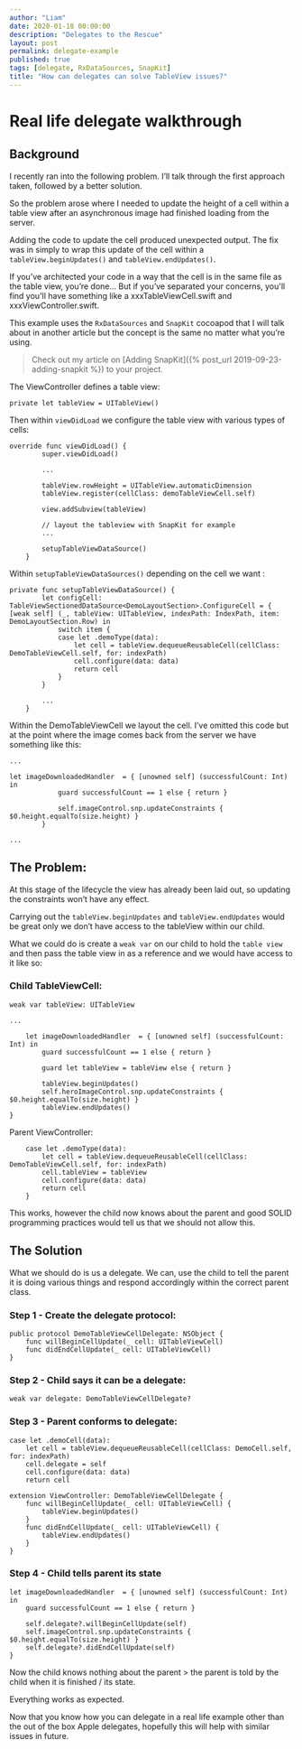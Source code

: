 ```yaml
---
author: "Liam"
date: 2020-01-18 00:00:00
description: "Delegates to the Rescue"
layout: post
permalink: delegate-example
published: true
tags: [delegate, RxDataSources, SnapKit]
title: "How can delegates can solve TableView issues?"
---
```


# Real life delegate walkthrough

## Background

I recently ran into the following problem. I’ll talk through the first approach taken, followed by a better solution.

So the problem arose where I needed to update the height of a cell within a table view after an asynchronous image had finished loading from the server. 

Adding the code to update the cell produced unexpected output. The fix was in simply to wrap this update of the cell within a `tableView.beginUpdates()` and `tableView.endUpdates()`.

If you’ve architected your code in a way that the cell is in the same file as the table view, you’re done... But if you’ve separated your concerns, you'll find you'll have something like a xxxTableViewCell.swift and xxxViewController.swift.

This example uses the `RxDataSources` and `SnapKit` cocoapod that I will talk about in another article but the concept is the same no matter what you’re using.

> Check out my article on [Adding SnapKit]({% post_url 2019-09-23-adding-snapkit %}) to your project.

The ViewController defines a table view:

    private let tableView = UITableView()
    

Then within `viewDidLoad` we configure the table view with various types of cells:

```
override func viewDidLoad() {
        super.viewDidLoad()

        ...

        tableView.rowHeight = UITableView.automaticDimension
        tableView.register(cellClass: demoTableViewCell.self)

        view.addSubview(tableView)

        // layout the tableview with SnapKit for example
        ...

        setupTableViewDataSource()
    }
```

Within `setupTableViewDataSources()` depending on the cell we want :

```
private func setupTableViewDataSource() {
        let configCell: TableViewSectionedDataSource<DemoLayoutSection>.ConfigureCell = { [weak self] (_, tableView: UITableView, indexPath: IndexPath, item: DemoLayoutSection.Row) in
            switch item {
            case let .demoType(data):
                let cell = tableView.dequeueReusableCell(cellClass: DemoTableViewCell.self, for: indexPath)
                cell.configure(data: data)
                return cell
            }
        }
        
        ...
    }
```

Within the DemoTableViewCell we layout the cell. I’ve omitted this code but at the point where the image comes back from the server we have something like this:

```
...

let imageDownloadedHandler  = { [unowned self] (successfulCount: Int) in
            guard successfulCount == 1 else { return }

            self.imageControl.snp.updateConstraints { $0.height.equalTo(size.height) }
        }

...
```

## The Problem:

At this stage of the lifecycle the view has already been laid out, so updating the constraints won’t have any effect. 

Carrying out the `tableView.beginUpdates` and `tableView.endUpdates` would be great only we don’t have access to the tableView within our child.

What we could do is create a `weak var` on our child to hold the `table view` and then pass the table view in as a reference and we would have access to it like so:

### Child TableViewCell:

```
weak var tableView: UITableView

...

	let imageDownloadedHandler  = { [unowned self] (successfulCount: Int) in
		guard successfulCount == 1 else { return }

		guard let tableView = tableView else { return }

		tableView.beginUpdates()
		self.heroImageControl.snp.updateConstraints { $0.height.equalTo(size.height) }
		tableView.endUpdates()
}
```

Parent ViewController:

```
	case let .demoType(data):
		let cell = tableView.dequeueReusableCell(cellClass: DemoTableViewCell.self, for: indexPath)
		cell.tableView = tableView
		cell.configure(data: data)
		return cell
	}
```

This works, however the child now knows about the parent and good SOLID programming practices would tell us that we should not allow this.

## The Solution

What we should do is us a delegate. We can, use the child to tell the parent it is doing various things and respond accordingly within the correct parent class.

### Step 1 - Create the delegate protocol:

```
public protocol DemoTableViewCellDelegate: NSObject {
    func willBeginCellUpdate(_ cell: UITableViewCell)
    func didEndCellUpdate(_ cell: UITableViewCell)
}
```

### Step 2 - Child says it can be a delegate:

```
weak var delegate: DemoTableViewCellDelegate?
```
### Step 3 - Parent conforms to delegate:

```
case let .demoCell(data):
	let cell = tableView.dequeueReusableCell(cellClass: DemoCell.self, for: indexPath)
	cell.delegate = self
	cell.configure(data: data)
	return cell

extension ViewController: DemoTableViewCellDelegate {
    func willBeginCellUpdate(_ cell: UITableViewCell) {
        tableView.beginUpdates()
    }
    func didEndCellUpdate(_ cell: UITableViewCell) {
        tableView.endUpdates()
    }
}
```

### Step 4 - Child tells parent its state 

```
let imageDownloadedHandler  = { [unowned self] (successfulCount: Int) in
	guard successfulCount == 1 else { return }

	self.delegate?.willBeginCellUpdate(self)
	self.imageControl.snp.updateConstraints { $0.height.equalTo(size.height) }
	self.delegate?.didEndCellUpdate(self)
}
```

Now the child knows nothing about the parent > the parent is told by the child when it is finished / its state. 

Everything works as expected.

Now that you know how you can delegate in a real life example other than the out of the box Apple delegates, hopefully this will help with similar issues in future.